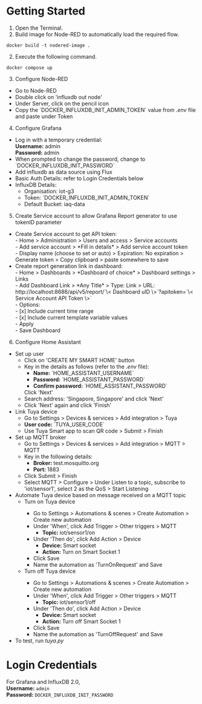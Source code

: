 # Getting Started

1. Open the Terminal.
2. Build image for Node-RED to automatically load the required flow.

```
docker build -t nodered-image .
```

2. Execute the following command.

```
docker compose up
```

3. Configure Node-RED
<ul>
    <li>Go to Node-RED</li>
    <li>Double click on 'influxdb out node'</li>
    <li>Under Server, click on the pencil icon</li>
    <li>Copy the `DOCKER_INFLUXDB_INIT_ADMIN_TOKEN` value from <i>.env</i> file and paste under Token</li>
</ul>

4. Configure Grafana
<ul>
    <li>
        Log in with a temporary credential:
        <br><b>Username:</b> admin
        <br><b>Password:</b> admin 
    </li>
    <li>
        When prompted to change the password, change to `DOCKER_INFLUXDB_INIT_PASSWORD`
    </li>
    <li>
        Add influxdb as data source using Flux
    </li>
    <li>
        Basic Auth Details: refer to Login Credentials below
    </li>
    <li>
        InfluxDB Details:
        <ul>
            <li>
                Organisation: iot-g3
            </li>
            <li>
                Token: `DOCKER_INFLUXDB_INIT_ADMIN_TOKEN`
            </li>
            <li>
                Default Bucket: iaq-data
            </li>
        </ul>
    </li>
</ul>

5. Create Service account to allow Grafana Report generator to use tokenID parameter
<ul>
    <li>
        Create Service account to get API token: <br>
        - Home > Administration > Users and access > Service accounts <br>
         - Add service account > *Fill in details* > Add service account token <br>
         - Display name (choose to set or auto) > Expiration: No expiration > Generate token > Copy clipboard > paste somewhere to save <br>
    </li>
    <li>
       Create report generation link in dashboard: <br>
       - Home > Dashboards > *Dashboard of choice* > Dashboard settings > Links <br>
         - Add Dashboard Link > *Any Title* > Type: Link > URL: http://localhost:8686/api/v5/report/`\< Dashboard uID \>`?apitoken=`\< Service Account API Token \>` <br>
         - Options: <br>
           - [x] Include current time range <br>
           - [x] Include current template variable values <br>
         - Apply <br>
         - Save Dashboard <br>
    </li>
</ul>

6. Configure Home Assistant
<ul>
    <li>Set up user
        <ul>
            <li>Click on 'CREATE MY SMART HOME' button</li>
            <li>
                Key in the details as follows (refer to the <i>.env</i> file):
                <ul>
                    <li><b>Name: </b> `HOME_ASSISTANT_USERNAME`</li>
                    <li><b>Password: </b> `HOME_ASSISTANT_PASSWORD`</li>
                    <li><b>Confirm password: </b> `HOME_ASSISTANT_PASSWORD`</li>
                </ul>
                Click 'Next'
            </li>
            <li>Search address: 'Singapore, Singapore' and click 'Next'</li>
            <li>Click 'Next' again and click 'Finish'</li>
        </ul>
    </li>
    <li>Link Tuya device
        <ul>
            <li>Go to Settings > Devices & services > Add integration > Tuya</li>
            <li><b>User code: </b>`TUYA_USER_CODE`</li>
            <li>Use Tuya Smart app to scan QR code > Submit > Finish</li>
        </ul>
    </li>
    <li>Set up MQTT broker
        <ul>
            <li>Go to Settings > Devices & services > Add integration > MQTT > MQTT</li>
            <li>Key in the following details:
                <ul>
                    <li><b>Broker: </b>test.mosquitto.org</li>
                    <li><b>Port: </b> 1883</li>
                </ul>
            </li>
            <li>Click Submit > Finish</li>
            <li>Select MQTT > Configure > Under Listen to a topic,  subscribe to 'iot/sensor1', select 2 as the QoS > Start Listening</li>
        </ul>
    </li>
    <li>Automate Tuya device based on message received on a MQTT topic
        <ul><li>Turn on Tuya device</li>
                <ul>
                    <li>Go to Settings > Automations & scenes > Create Automation > Create new automation</li>
                    <li>Under 'When', click Add Trigger > Other triggers > MQTT
                        <ul>
                            <li><b>Topic: </b> iot/sensor1/on</li>
                        </ul>
                    </li>
                    <li>Under 'Then do', click Add Action > Device
                        <ul>
                            <li><b>Device: </b> Smart socket</li>
                            <li><b>Action: </b> Turn on Smart Socket 1</li>
                        </ul>
                    </li>
                    <li>Click Save</li>
                    <li>Name the automation as 'TurnOnRequest' and Save</li>
                </ul>
                <li>Turn off Tuya device</li>
                <ul>
                    <li>Go to Settings > Automations & scenes > Create Automation > Create new automation</li>
                    <li>Under 'When', click Add Trigger > Other triggers > MQTT
                        <ul>
                            <li><b>Topic: </b> iot/sensor1/off</li>
                        </ul>
                    </li>
                    <li>Under 'Then do', click Add Action > Device
                        <ul>
                            <li><b>Device: </b> Smart socket</li>
                            <li><b>Action: </b> Turn off Smart Socket 1</li>
                        </ul>
                    </li>
                    <li>Click Save</li>
                    <li>Name the automation as 'TurnOffRequest' and Save</li>
                </ul>
        </ul>
    </li>
    <li>To test, run <i>tuya.py</i></li>
</ul>

# Login Credentials

For Grafana and InfluxDB 2.0,
<br><b>Username: </b>`admin`
<br><b>Password: </b>`DOCKER_INFLUXDB_INIT_PASSWORD`
